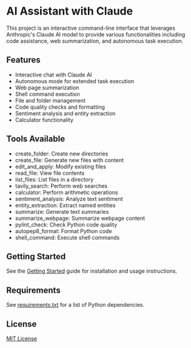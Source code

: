 # AI Assistant with Claude

This project is an interactive command-line interface that leverages Anthropic's Claude AI model to provide various functionalities including code assistance, web summarization, and autonomous task execution.

## Features

- Interactive chat with Claude AI
- Autonomous mode for extended task execution
- Web page summarization
- Shell command execution
- File and folder management
- Code quality checks and formatting
- Sentiment analysis and entity extraction
- Calculator functionality

## Tools Available

- create_folder: Create new directories
- create_file: Generate new files with content
- edit_and_apply: Modify existing files
- read_file: View file contents
- list_files: List files in a directory
- tavily_search: Perform web searches
- calculator: Perform arithmetic operations
- sentiment_analysis: Analyze text sentiment
- entity_extraction: Extract named entities
- summarize: Generate text summaries
- summarize_webpage: Summarize webpage content
- pylint_check: Check Python code quality
- autopep8_format: Format Python code
- shell_command: Execute shell commands

## Getting Started

See the [Getting Started](GETTING_STARTED.md) guide for installation and usage instructions.

## Requirements

See [requirements.txt](requirements.txt) for a list of Python dependencies.

## License

[MIT License](LICENSE)
